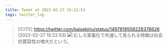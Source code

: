```yaml
---
title: Tweet at 2022-02-27 15:22:53
tags: twitter_log
---
```


> [!CITE] https://twitter.com/kaisekiriu/status/1497819508228378626 (2022-02-27 15:22:53)
> ![](https://twitter.com/kaisekiriu/status/1497819508228378626)
> むしろ家畜化で共通して見られる特徴は社会的寛容性の増大だという。
